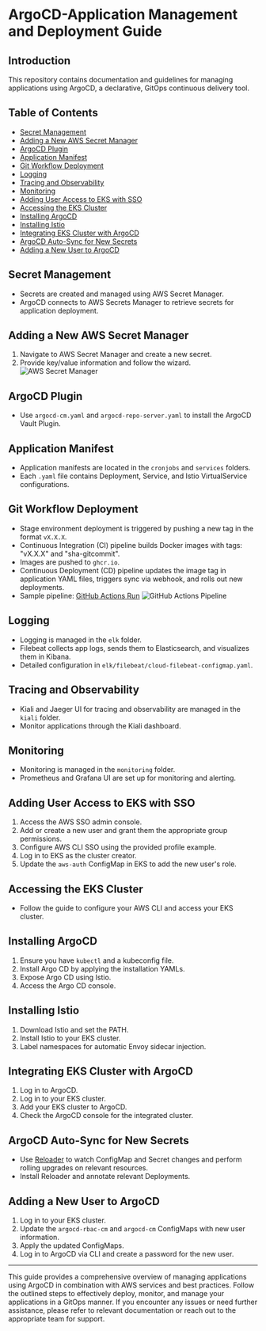 # ArgoCD-Application Management and Deployment Guide

## Introduction

This repository contains documentation and guidelines for managing applications using ArgoCD, a declarative, GitOps continuous delivery tool.

## Table of Contents

- [Secret Management](#secret-management)
- [Adding a New AWS Secret Manager](#adding-a-new-aws-secret-manager)
- [ArgoCD Plugin](#argocd-plugin)
- [Application Manifest](#application-manifest)
- [Git Workflow Deployment](#git-workflow-deployment)
- [Logging](#logging)
- [Tracing and Observability](#tracing-and-observability)
- [Monitoring](#monitoring)
- [Adding User Access to EKS with SSO](#adding-user-access-to-eks-with-sso)
- [Accessing the EKS Cluster](#accessing-the-eks-cluster)
- [Installing ArgoCD](#installing-argocd)
- [Installing Istio](#installing-istio)
- [Integrating EKS Cluster with ArgoCD](#integrating-eks-cluster-with-argocd)
- [ArgoCD Auto-Sync for New Secrets](#argocd-auto-sync-for-new-secrets)
- [Adding a New User to ArgoCD](#adding-a-new-user-to-argocd)

## Secret Management

- Secrets are created and managed using AWS Secret Manager.
- ArgoCD connects to AWS Secrets Manager to retrieve secrets for application deployment.

## Adding a New AWS Secret Manager

1. Navigate to AWS Secret Manager and create a new secret.
2. Provide key/value information and follow the wizard.
   ![AWS Secret Manager](images/aws-secret-manager.png)

## ArgoCD Plugin

- Use `argocd-cm.yaml` and `argocd-repo-server.yaml` to install the ArgoCD Vault Plugin.

## Application Manifest

- Application manifests are located in the `cronjobs` and `services` folders.
- Each `.yaml` file contains Deployment, Service, and Istio VirtualService configurations.

## Git Workflow Deployment

- Stage environment deployment is triggered by pushing a new tag in the format `vX.X.X`.
- Continuous Integration (CI) pipeline builds Docker images with tags: "vX.X.X" and "sha-gitcommit".
- Images are pushed to `ghcr.io`.
- Continuous Deployment (CD) pipeline updates the image tag in application YAML files, triggers sync via webhook, and rolls out new deployments.
- Sample pipeline: [GitHub Actions Run](https://github.com/pocketsolutions/argocd-ci-test/runs/8202275389?check_suite_focus=true)
  ![GitHub Actions Pipeline](images/mermaid-diagram.png)

## Logging

- Logging is managed in the `elk` folder.
- Filebeat collects app logs, sends them to Elasticsearch, and visualizes them in Kibana.
- Detailed configuration in `elk/filebeat/cloud-filebeat-configmap.yaml`.

## Tracing and Observability

- Kiali and Jaeger UI for tracing and observability are managed in the `kiali` folder.
- Monitor applications through the Kiali dashboard.

## Monitoring

- Monitoring is managed in the `monitoring` folder.
- Prometheus and Grafana UI are set up for monitoring and alerting.

## Adding User Access to EKS with SSO

1. Access the AWS SSO admin console.
2. Add or create a new user and grant them the appropriate group permissions.
3. Configure AWS CLI SSO using the provided profile example.
4. Log in to EKS as the cluster creator.
5. Update the `aws-auth` ConfigMap in EKS to add the new user's role.

## Accessing the EKS Cluster

- Follow the guide to configure your AWS CLI and access your EKS cluster.

## Installing ArgoCD

1. Ensure you have `kubectl` and a kubeconfig file.
2. Install Argo CD by applying the installation YAMLs.
3. Expose Argo CD using Istio.
4. Access the Argo CD console.

## Installing Istio

1. Download Istio and set the PATH.
2. Install Istio to your EKS cluster.
3. Label namespaces for automatic Envoy sidecar injection.

## Integrating EKS Cluster with ArgoCD

1. Log in to ArgoCD.
2. Log in to your EKS cluster.
3. Add your EKS cluster to ArgoCD.
4. Check the ArgoCD console for the integrated cluster.

## ArgoCD Auto-Sync for New Secrets

- Use [Reloader](https://github.com/stakater/Reloader) to watch ConfigMap and Secret changes and perform rolling upgrades on relevant resources.
- Install Reloader and annotate relevant Deployments.

## Adding a New User to ArgoCD

1. Log in to your EKS cluster.
2. Update the `argocd-rbac-cm` and `argocd-cm` ConfigMaps with new user information.
3. Apply the updated ConfigMaps.
4. Log in to ArgoCD via CLI and create a password for the new user.

---

This guide provides a comprehensive overview of managing applications using ArgoCD in combination with AWS services and best practices. Follow the outlined steps to effectively deploy, monitor, and manage your applications in a GitOps manner. If you encounter any issues or need further assistance, please refer to relevant documentation or reach out to the appropriate team for support.
